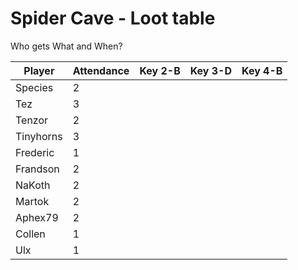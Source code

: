 # Spider Cave - Loot table
Who gets What and When?



| Player      | Attendance  | Key 2-B | Key 3-D | Key 4-B |  
| ----------- | ----------- |---------|---------|---------|
| Species     |      2      |         |         |         |
| Tez         |      3      |         |         |         |
| Tenzor      |      2      |         |         |         |
| Tinyhorns   |      3      |         |         |         |
| Frederic    |      1      |         |         |         |
| Frandson    |      2      |         |         |         |
| NaKoth      |      2      |         |         |         |
| Martok      |      2      |         |         |         |
| Aphex79     |      2      |         |         |         |
| Collen      |      1      |         |         |         |
| Ulx         |      1      |         |         |         |
